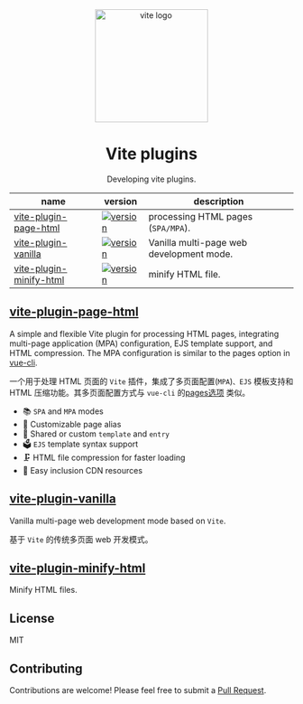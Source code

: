 <div align="center">
  <a href="https://vitejs.dev/">
    <img width="200" height="200" hspace="10" src="https://vitejs.dev/logo.svg" alt="vite logo" />
  </a>
  <h1>Vite plugins</h1>
  <p>
    Developing vite plugins.
  </p>
</div>

| name                                                                                                | version                                                                                                                                              | description                              |
| --------------------------------------------------------------------------------------------------- | ---------------------------------------------------------------------------------------------------------------------------------------------------- | ---------------------------------------- |
| [vite-plugin-page-html](https://github.com/Marinerer/vite-plugins/tree/main/packages/page-html)     | [![version](https://img.shields.io/npm/v/vite-plugin-page-html?style=flat-square&logo=npm)](https://www.npmjs.com/package/vite-plugin-page-html)     | processing HTML pages (`SPA/MPA`).       |
| [vite-plugin-vanilla](https://github.com/Marinerer/vite-plugins/tree/main/packages/vanilla)         | [![version](https://img.shields.io/npm/v/vite-plugin-vanilla?style=flat-square&logo=npm)](https://www.npmjs.com/package/vite-plugin-vanilla)         | Vanilla multi-page web development mode. |
| [vite-plugin-minify-html](https://github.com/Marinerer/vite-plugins/tree/main/packages/minify-html) | [![version](https://img.shields.io/npm/v/vite-plugin-minify-html?style=flat-square&logo=npm)](https://www.npmjs.com/package/vite-plugin-minify-html) | minify HTML file.                        |

## [vite-plugin-page-html](https://github.com/Marinerer/vite-plugins/tree/main/packages/page-html)

A simple and flexible Vite plugin for processing HTML pages, integrating multi-page application (MPA) configuration, EJS template support, and HTML compression. The MPA configuration is similar to the pages option in [vue-cli](<(https://cli.vuejs.org/en/config/#pages)>).

一个用于处理 HTML 页面的 `Vite` 插件，集成了多页面配置(`MPA`)`、EJS` 模板支持和 HTML 压缩功能。其多页面配置方式与 `vue-cli` 的[pages选项](https://cli.vuejs.org/en/config/#pages) 类似。

- 📚 `SPA` and `MPA` modes
- 📡 Customizable page alias
- 🔑 Shared or custom `template` and `entry`
- 🗳 `EJS` template syntax support
- 🗜 HTML file compression for faster loading
- 🔗 Easy inclusion CDN resources

## [vite-plugin-vanilla](https://github.com/Marinerer/vite-plugins/tree/main/packages/vanilla)

Vanilla multi-page web development mode based on `Vite`.

基于 `Vite` 的传统多页面 web 开发模式。

## [vite-plugin-minify-html](https://github.com/Marinerer/vite-plugins/tree/main/packages/minify-html)

Minify HTML files.

## License

MIT

## Contributing

Contributions are welcome! Please feel free to submit a [Pull Request](https://github.com/Marinerer/vite-plugins/pulls).
